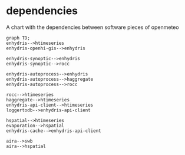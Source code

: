 # dependencies
A chart with the dependencies between software pieces of openmeteo

```mermaid
graph TD;
enhydris-->htimeseries
enhydris-openhi-gis-->enhydris

enhydris-synoptic-->enhydris
enhydris-synoptic-->rocc

enhydris-autoprocess-->enhydris
enhydris-autoprocess-->haggregate
enhydris-autoprocess-->rocc

rocc-->htimeseries
haggregate-->htimeseries
enhydris-api-client-->htimeseries
loggertodb-->enhydris-api-client

hspatial-->htimeseries
evaporation-->hspatial
enhydris-cache-->enhydris-api-client

aira-->swb
aira-->hspatial
```
